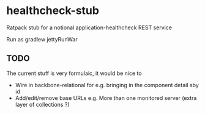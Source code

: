 healthcheck-stub
================

Ratpack stub for a notional application-healthcheck REST service

Run as
    gradlew jettyRunWar

## TODO ##
The current stuff is very formulaic, it would be nice to

* Wire in backbone-relational for e.g. bringing in the component detail sby id
* Add/edit/remove base URLs e.g. More than one monitored server (extra layer of collections ?)
